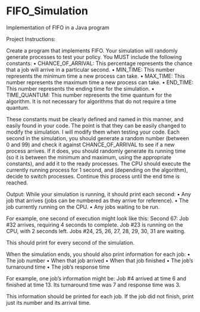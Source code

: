 # FIFO_Simulation
Implementation of FIFO in a Java program

Project Instructions:

Create a program that implements FIFO. Your simulation will randomly generate processes to test your policy. You MUST include the following constants: • CHANCE_OF_ARRIVAL: This percentage represents the chance that a job will arrive in a particular second. • MIN_TIME: This number represents the minimum time a new process can take. • MAX_TIME: This number represents the maximum time a new process can take. • END_TIME: This number represents the ending time for the simulation. • TIME_QUANTUM: This number represents the time quantum for the algorithm. It is not necessary for algorithms that do not require a time quantum.

These constants must be clearly defined and named in this manner, and easily found in your code. The point is that they can be easily changed to modify the simulation. I will modify them when testing your code. Each second in the simulation, you should generate a random number (between 0 and 99) and check it against CHANCE_OF_ARRIVAL to see if a new process arrives. If it does, you should randomly generate its running time (so it is between the minimum and maximum, using the appropriate constants), and add it to the ready processes. The CPU should execute the currently running process for 1 second, and (depending on the algorithm), decide to switch processes. Continue this process until the end time is reached.

Output: While your simulation is running, it should print each second: • Any job that arrives (jobs can be numbered as they arrive for reference). • The job currently running on the CPU. • Any jobs waiting to be run.

For example, one second of execution might look like this: Second 67: Job #32 arrives, requiring 4 seconds to complete. Job #23 is running on the CPU, with 2 seconds left. Jobs #24, 25, 26, 27, 28, 29, 30, 31 are waiting.

This should print for every second of the simulation.

When the simulation ends, you should also print information for each job: • The job number • When that job arrived • When that job finished • The job’s turnaround time • The job’s response time

For example, one job’s information might be: Job #4 arrived at time 6 and finished at time 13. Its turnaround time was 7 and response time was 3.

This information should be printed for each job. If the job did not finish, print just its number and its arrival time.
